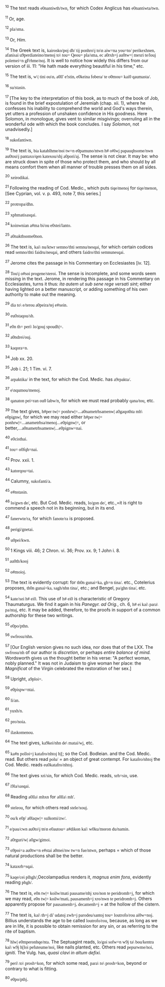 <body>
 <p><a name="P302_44789"></a>
 <sup>10 </sup>The text reads <font face="SPIonic">e0nantiwth/twn</font>, for which Codex Anglicus has <font face="SPIonic">e0nantiwta/twn</font>.</p>
 
 <p><a name="P303_45897"></a>
 <sup>11 </sup>Or, age.</p>
 
 <p><a name="P304_45963"></a>
 <sup>12 </sup><font face="SPIonic">pla/sma</font>.</p>
 
 <p><a name="P305_46029"></a>
 <sup>13 </sup>Or, <i>Him.</i></p>
 
 <p><a name="P306_46081"></a>
 <sup>14 </sup>The Greek text is, <font face="SPIonic">kairosko/poj dh/ tij ponhro\j to\n aiw=na you=to/ perikexhnen, afanisai u9perdiateino/menoj to\ tou= Qeou= pla/sma, ec a0rxh=j au0tw=| mexri te/louj polemei=n gFrhme/noj</font>. It is well to notice how widely this differs from our version of iii. 11: "He hath made everything beautiful in his time," etc.</p>
 
 <p><a name="P307_46855"></a>
 <sup>15 </sup>The text is, <font face="SPIonic">w\| tini ou\n, a0ll' e!stin, e0keina fobera/ te o0mou= kai0 qaumasta/</font>.</p>
 
 <p><a name="P308_47959"></a>
 <sup>16 </sup><font face="SPIonic">su/stasin</font>.</p>
 
 <p><a name="P309_48461"></a>
 <sup>17 </sup>[The key to the interpretation of this book, as to much of the book of Job, is found in the brief expostulation of Jeremiah (chap. xii. 1), where he confesses his inability to comprehend the world and God's ways therein, yet utters a profession of unshaken confidence in His goodness. Here Solomon, in monologue, gives vent to similar misgivings; overruling all in the wonderful ode with which the book concludes. I say <i>Solomon</i>, not unadvisedly.]</p>
 
 <p><a name="P313_49028"></a>
 <sup>18 </sup><font face="SPIonic">sukofantiwn</font>.</p>
 
 <p><a name="P314_49252"></a>
 <sup>19 </sup>The text is, <font face="SPIonic">bia katablhme/noi tw=n e0pamuno/ntwn h# o#lwj papauqhsome/nwn au0tou\j pantaxo/qen katexou/shj a0pori/aj</font>. The sense is not clear. It may be: who are struck down in spite of those who protect them, and who should by all means comfort them when all manner of trouble presses them on all sides.</p>
 
 <p><a name="P315_49601"></a>
 <sup>20 </sup><font face="SPIonic">xeirodikai</font>.</p>
 
 <p><a name="P316_50314"></a>
 <sup>21 </sup>Following the reading of Cod. Medic., which puts <font face="SPIonic">tiqe/menoj</font> for <font face="SPIonic">tiqe/menon</font>, [See Cyprian, vol. v. p. 493, note 7, this series.] </p>
 
 <p><a name="P317_51065"></a>
 <sup>22 </sup><font face="SPIonic">protropa/dhn</font>.</p>
 
 <p><a name="P318_51177"></a>
 <sup>23 </sup><font face="SPIonic">xphmatisasqai</font>.</p>
 
 <p><a name="P319_51274"></a>
 <sup>24 </sup><font face="SPIonic">koinwnian a#ma bi/ou e0stei/lanto</font>.</p>
 
 <p><a name="P320_51657"></a>
 <sup>25 </sup><font face="SPIonic">a0nakthsome0non</font>.</p>
 
 <p><a name="P321_51961"></a>
 <sup>26 </sup>The text is, <font face="SPIonic">kai\ nu/ktwr semno/thti semnu/nesqai</font>, for which certain codices read <font face="SPIonic">semno/thti faidru/nesqai</font>, and others <font face="SPIonic">faidro/thti semnunesqai</font>.</p>
 
 <p><a name="P322_52363"></a>
 <sup>27 </sup>Jerome cites the passage in his Commentary on Ecclesiastes [iv. 12].</p>
 
 <p><a name="P323_52904"></a>
 <sup>28 </sup><font face="SPIonic">Tou\j o#soi progene/steroi</font>. The sense is incomplete, and some words seem missing in the text. Jerome, in rendering this passage in his Commentary on Ecclesiastes, turns it thus: <i>ita autem ut sub sene rege versati sint</i>; either having lighted on a better manuscript, or adding something of his own authority to make out the meaning.</p>
 
 <p><a name="P324_53334"></a>
 <sup>29 </sup><font face="SPIonic">dia to\ e/terou a0peira/tej e#xein</font>.</p>
 
 <p><a name="P328_53807"></a>
 <sup>30 </sup><font face="SPIonic">eu0staqou/sh.</font></p>
 
 <p><a name="P329_53859"></a>
 <sup>31 </sup><font face="SPIonic">e0n th= peri\ lo/gouj spoudh|=</font>.</p>
 
 <p><a name="P330_55640"></a>
 <sup>32 </sup><font face="SPIonic">a0ndrei/ouj</font>.</p>
 
 <p><a name="P331_55707"></a>
 <sup>33 </sup><font face="SPIonic">kaqora=n.</font></p>
 
 <p><a name="P332_56353"></a>
 <sup>34 </sup>Job xx. 20. </p>
 
 <p><a name="P333_56526"></a>
 <sup>35 </sup>Job i. 21; 1 Tim. vi. 7.</p>
 
 <p><a name="P334_57312"></a>
 <sup>36 </sup><font face="SPIonic">arpaktika/</font> in the text, for which the Cod. Medic. has <font face="SPIonic">a9rpakta/</font>.</p>
 
 <p><a name="P335_57554"></a>
 <sup>37 </sup><font face="SPIonic">e\nqumou/menoj.</font></p>
 
 <p><a name="P339_58484"></a>
 <sup>38 </sup><font face="SPIonic">qanaton pei=ran ou0 labw/n</font>, for which we must read probably <font face="SPIonic">qana/tou</font>, etc.</p>
 
 <p><a name="P340_59006"></a>
 <sup>39 </sup>The text gives, <font face="SPIonic">h#per tw|= ponhrw|=</font>...<font face="SPIonic">a0nametrhsamenw| a0gaqothta mh\ e0pignw|</font>, for which we may read either <font face="SPIonic">h#per tw|= ponhrw|=</font>...<font face="SPIonic">anametrhsa/menoj</font>...<font face="SPIonic">e0pignw|=</font>, or better,...<font face="SPIonic">a0nametrhsamenw|</font>...<font face="SPIonic">e0pignw=nai</font>.</p>
 
 <p><a name="P341_59486"></a>
 <sup>40 </sup><font face="SPIonic">e0cisthai</font>.</p>
 
 <p><a name="P342_59596"></a>
 <sup>41 </sup><font face="SPIonic">tou= o0fqh=nai</font>.</p>
 
 <p><a name="P346_60290"></a>
 <sup>42 </sup>Prov. xxii. 1.</p>
 
 <p><a name="P347_60717"></a>
 <sup>43 </sup><font face="SPIonic">katorqou=tai</font>.</p>
 
 <p><a name="P348_61165"></a>
 <sup>44 </sup>Calumny, <font face="SPIonic">sukofanti/a</font>.</p>
 
 <p><a name="P349_61283"></a>
 <sup>45 </sup><font face="SPIonic">e#nstasin.</font></p>
 
 <p><a name="P350_61414"></a>
 <sup>46 </sup><font face="SPIonic">lo/gwn de/</font>, etc. But Cod. Medic. reads, <font face="SPIonic">lo/gon de/</font>, etc.,=it is right to commend a speech not in its beginning, but in its end. </p>
 
 <p><a name="P351_62006"></a>
 <sup>47 </sup><font face="SPIonic">fanerwte/ra</font>, for which <font face="SPIonic">fanote/ra</font> is proposed.</p>
 
 <p><a name="P352_62157"></a>
 <sup>48 </sup><font face="SPIonic">perigi/gnetai</font>.</p>
 
 <p><a name="P353_63150"></a>
 <sup>49 </sup><font face="SPIonic">u0pei/kwn</font>.</p>
 
 <p><a name="P354_63387"></a>
 <sup>50 </sup>1 Kings viii. 46; 2 Chron. vi. 36; Prov. xx. 9; 1 John i. 8.</p>
 
 <p><a name="P355_63568"></a>
 <sup>51 </sup><font face="SPIonic">au0th/kooj</font></p>
 
 <p><a name="P356_63895"></a>
 <sup>52 </sup><font face="SPIonic">o#moioj</font>.</p>
 
 <p><a name="P357_64383"></a>
 <sup>53 </sup>The text is evidently corrupt: for <font face="SPIonic">th0n gunai=ka, gh=n tina/</font>. etc., Cotelerius proposes, <font face="SPIonic">th0n gunai=ka, sagh/nhn tina/</font>, etc.; and Bengel, <font face="SPIonic">pa/ghn tina/,</font> etc.</p>
 
 <p><a name="P358_64696"></a>
 <sup>54 </sup><font face="SPIonic">kate/xei h# ei0</font>. This use of <font face="SPIonic">h# ei0</font> is characteristic of Gregory Thaumaturgus. We find it again in his <i>Panegyr. ad Orig.</i>, ch. 6, <font face="SPIonic">h# ei kai\ para\ pa/ntaj</font>, etc. It may be added, therefore, to the proofs in support of a common authorship for these two writings.</p>
 
 <p><a name="P359_65071"></a>
 <sup>55 </sup><font face="SPIonic">e0po/pthn</font>.</p>
 
 <p><a name="P360_65206"></a>
 <sup>56 </sup><font face="SPIonic">swfrosu/nhn</font>.</p>
 
 <p><a name="P361_65345"></a>
 <sup>57 </sup>[Our English version gives no such idea, nor does that of the LXX. The <font face="SPIonic">swfrosu/nh</font> of our author is <i>discretion</i>, or perhaps <i>entire balance of mind.</i> Wordsworth gives us the thought better in his verse: "A perfect woman, nobly planned." It was not in Judaism to give woman her place: the <i>Magnificat</i> of the Virgin celebrated the restoration of her sex.]</p>
 
 <p><a name="P362_65771"></a>
 <sup>58 </sup>Upright, <font face="SPIonic">a9ploi=</font>.</p>
 
 <p><a name="P363_65812"></a>
 <sup>59 </sup><font face="SPIonic">e0pispw=ntai</font>.</p>
 
 <p><a name="P367_67047"></a>
 <sup>60 </sup><font face="SPIonic">li/an</font>.</p>
 
 <p><a name="P368_67356"></a>
 <sup>61 </sup><font face="SPIonic">yuxh/n</font>. </p>
 
 <p><a name="P369_67932"></a>
 <sup>62 </sup><font face="SPIonic">pro/noia</font>.</p>
 
 <p><a name="P373_69946"></a>
 <sup>63 </sup><font face="SPIonic">ilaskomenou</font>.</p>
 
 <p><a name="P374_71420"></a>
 <sup>64 </sup>The text gives, <font face="SPIonic">ka9kei/nhn de\ matai/wj</font>, etc. </p>
 
 <p><a name="P375_73382"></a>
 <sup>65 </sup><font face="SPIonic">ka#n polloi=j katafro/nhtoj h|[</font>; so the Cod. Bodleian. and the Cod. Medic. read. But others read <font face="SPIonic">polu/</font> = an object of great contempt. For <font face="SPIonic">katafro/nhtoj</font> the Cod. Medic. reads <font face="SPIonic">eu0katafro/nhtoj</font>.</p>
 
 <p><a name="P379_73747"></a>
 <sup>66 </sup>The text gives <font face="SPIonic">xri/sin</font>, for which Cod. Medic. reads, <font face="SPIonic">xrh=sin</font>, use.</p>
 
 <p><a name="P380_74231"></a>
 <sup>67 </sup><font face="SPIonic">i9la/sasqai</font>.</p>
 
 <p><a name="P381_74826"></a>
 <sup>68 </sup>Reading <font face="SPIonic">a0lla\ mhxn</font> for <font face="SPIonic">a0lla\ mh'</font>.</p>
 
 <p><a name="P382_74994"></a>
 <sup>69 </sup><font face="SPIonic">steleou</font>, for which others read <font face="SPIonic">stele/xouj</font>.</p>
 
 <p><a name="P383_75117"></a>
 <sup>70 </sup><font face="SPIonic">ou/k e0p' a0laqw|= sulkomi/zw/</font>.</p>
 
 <p><a name="P384_75223"></a>
 <sup>71 </sup><font face="SPIonic">e/pau/cwn au0to\j tn\n e0autou= a#dikon kai\ w0ku/moron du/namin</font>.</p>
 
 <p><a name="P385_76384"></a>
 <sup>72 </sup><font face="SPIonic">a0rguri/w| a0gw/gimoi</font>.</p>
 
 <p><a name="P389_78114"></a>
 <sup>73 </sup><font face="SPIonic">o9poi=a au0tw=n e#stai a0mei/nw tw=n fue/ntwn</font>, perhaps = which of those natural productions shall be the better. </p>
 
 <p><a name="P390_78730"></a>
 <sup>74 </sup><font face="SPIonic">kataxrh=sqai</font>.</p>
 
 <p><a name="P394_80630"></a>
 <sup>75 </sup><font face="SPIonic">kaqe/cei plhgh/</font>,Oecolampadius renders it, <i>magnus enim fons</i>, evidently reading <font face="SPIonic">phgh/</font>.</p>
 
 <p><a name="P395_80914"></a>
 <sup>76 </sup>The text is, <font face="SPIonic">e0n tw|= koilw/mati pausame/nhj xro/non te peridromh=j</font>, for which we may read, <font face="SPIonic">e0n tw|= koilw/mati, pausamenh=j xro/nwn te peridromh=j</font>. Others apparently propose for <font face="SPIonic">pausamenh=j, decamenh=j</font> = at the hollow of the cistern.</p>
 
 <p><a name="P396_81232"></a>
 <sup>77 </sup>The text is, <font face="SPIonic">kai\ th=j di' udatoj zwh=j parodeu/santoj tou= loutrofo/rou ai0w=noj</font>. Billius understands the age to be called <font face="SPIonic">loutrofo/rou</font>, because, as long as we are in life, it is possible to obtain remission for any sin, or as referring to the rite of baptism.</p>
 
 <p><a name="P397_82405"></a>
 <sup>78 </sup><font face="SPIonic">hlw| e0mperonhqe/nta</font>. The Septuagint reads, <font face="SPIonic">lo/goi sofw=n w9j ta\ bou/kentra kai\ w9j h[loi pefuteume/noi</font>, like nails planted, etc. Others read <font face="SPIonic">pepurwme/noi,</font> <i>igniti.</i> The Vulg. has, <i>quasi clavi in altum defixi.</i></p>
 
 <p><a name="P398_82954"></a>
 <sup>79 </sup><font face="SPIonic">peri\ to\ prosh=kon</font>, for which some read, <font face="SPIonic">para\ to\ prosh=kon</font>, beyond or contrary to what is fitting.</p>
 
 <p><a name="P399_83301"></a>
 <sup>80 </sup><font face="SPIonic">e0po/pthj</font>.</p>
 
 </body>